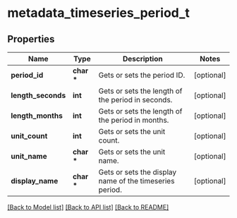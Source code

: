 # metadata_timeseries_period_t

## Properties
Name | Type | Description | Notes
------------ | ------------- | ------------- | -------------
**period_id** | **char \*** | Gets or sets the period ID. | [optional] 
**length_seconds** | **int** | Gets or sets the length of the period in seconds. | [optional] 
**length_months** | **int** | Gets or sets the length of the period in months. | [optional] 
**unit_count** | **int** | Gets or sets the unit count. | [optional] 
**unit_name** | **char \*** | Gets or sets the unit name. | [optional] 
**display_name** | **char \*** | Gets or sets the display name of the timeseries period. | [optional] 

[[Back to Model list]](../README.md#documentation-for-models) [[Back to API list]](../README.md#documentation-for-api-endpoints) [[Back to README]](../README.md)


